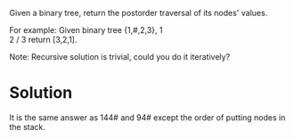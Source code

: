 Given a binary tree, return the postorder traversal of its nodes' values.

For example:
Given binary tree {1,#,2,3},
	   1
	    \
	     2
	    /
	   3
return [3,2,1].

Note: Recursive solution is trivial, could you do it iteratively?


# Solution

It is the same answer as 144# and 94# except the order of putting nodes in the stack.